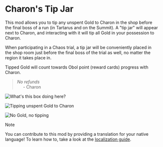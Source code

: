# Charon's Tip Jar

This mod allows you to tip any unspent Gold to Charon in the shop before the final boss of a run (in Tartarus and on the Summit).
A "tip jar" will appear next to Charon, and interacting with it will tip all Gold in your possession to Charon.

When participating in a Chaos trial, a tip jar will be conveniently placed in the shop room just before the final boss of the trial as well, no matter the region it takes place in.

Tipped Gold will count towards Obol point (reward cards) progress with Charon.

> *No refunds*
> <br>&nbsp;&nbsp;&nbsp;&nbsp; \- Charon

![What's this box doing here?](https://github.com/user-attachments/assets/117b79e7-445d-412a-ac9c-1d1d0d68bc61)

![Tipping unspent Gold to Charon](https://github.com/user-attachments/assets/fd48bf46-97db-45a1-b10a-4dc6254f27d9)

![No Gold, no tipping](https://github.com/user-attachments/assets/35c6b35f-deef-4eb5-a80e-18e774f0e665)

> [!NOTE]
> You can contribute to this mod by providing a translation for your native language!
> To learn how to, take a look at the [localization guide](https://github.com/NikkelM/Hades-II-CharonsTipJar/blob/main/src/Game/Text/README.md).
